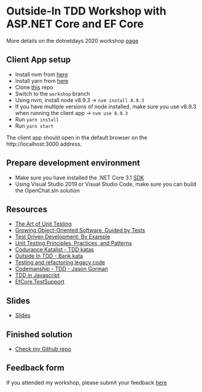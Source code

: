 # Outside-In TDD Workshop with ASP.NET Core and EF Core

More details on the dotnetdays 2020 workshop [page](https://dotnetdays.ro/workshops/outside-in-tdd)

## Client App setup

- Install nvm from [here](https://github.com/coreybutler/nvm-windows/releases)
- Install yarn from [here](https://classic.yarnpkg.com/en/docs/install/#windows-stable)
- Clone [this](https://github.com/drogojan/cleancoders_openchat_webclient) repo
- Switch to the `workshop` branch
- Using nvm, install node v8.9.3 -> `nvm install 8.9.3`
- If you have multiple versions of node installed, make sure you use v8.9.3 when running the client app -> `nvm use 8.9.3`
- Run `yarn install`
- Run `yarn start`

The client app should open in the default browser on the http://localhost:3000 address.

## Prepare development environment

- Make sure you have installed the .NET Core 3.1 [SDK](https://dotnet.microsoft.com/download/dotnet-core/3.1)
- Using Visual Studio 2019 or Visual Studio Code, make sure you can build the OpenChat.sln solution

## Resources

- [The Art of Unit Testing](https://www.amazon.com/Art-Unit-Testing-examples/dp/1617290890)
- [Growing Object-Oriented Software, Guided by Tests](https://www.amazon.com/Growing-Object-Oriented-Software-Guided-Tests/dp/0321503627)
- [Test Driven Development: By Example](https://www.amazon.com/Test-Driven-Development-Kent-Beck/dp/0321146530)
- [Unit Testing Principles, Practices, and Patterns](https://www.amazon.com/Unit-Testing-Principles-Practices-Patterns/dp/1617296279)
- [Codurance Katalist - TDD katas](https://katalyst.codurance.com/)
- [Outside In TDD - Bank kata](https://katalyst.codurance.com/bank)
- [Testing and refactoring legacy code](https://www.youtube.com/watch?v=_NnElPO5BU0)
- [Codemanship - TDD - Jason Gorman](http://www.codemanship.co.uk/tdd_jasongorman_codemanship.pdf)
- [TDD in Javascript](https://codemanship.wordpress.com/2020/02/22/test-driven-development-in-javascript/)
- [EfCore.TestSupport](https://github.com/JonPSmith/EfCore.TestSupport)

## Slides

- [Slides](https://1drv.ms/p/s!AsCmpNilWAlAia4rFapFVlpyzMpsjQ?e=i3bhVP)

## Finished solution

- [Check my Github repo](https://github.com/drogojan/outside-in-tdd-workshop/tree/clean-architecture)

## Feedback form

If you attended my workshop, please submit your feedback [here](https://dotnetdays.typeform.com/to/C8RLqD)